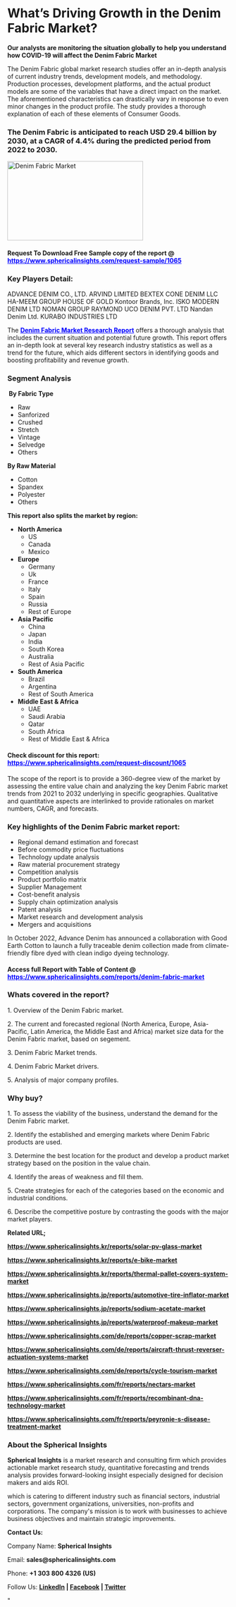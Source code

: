 <p>&nbsp;</p>
<h1><strong>What&rsquo;s Driving Growth in the Denim Fabric Market?</strong></h1>
<p><strong>Our analysts are monitoring the situation globally to help you understand how COVID-19 will affect the Denim Fabric Market</strong></p>
<p>The Denim Fabric global market research studies offer an in-depth analysis of current industry trends, development models, and methodology. Production processes, development platforms, and the actual product models are some of the variables that have a direct impact on the market. The aforementioned characteristics can drastically vary in response to even minor changes in the product profile. The study provides a thorough explanation of each of these elements of Consumer Goods.</p>
<h3>The Denim Fabric is anticipated to reach USD 29.4 billion by 2030, at a CAGR of 4.4% during the predicted period from 2022 to 2030.</h3>
<p><img src="https://www.sphericalinsights.com/images/rd/denim-fabric-market.png" alt="Denim Fabric Market " width="308" height="180" /></p>
<h4>Request To Download Free Sample copy of the report  @ <span style="color: #0000ff;"><a style="color: #0000ff;" href="https://www.sphericalinsights.com/request-sample/1065" target="_blank">https://www.sphericalinsights.com/request-sample/1065</a></span></h4>
<h3><strong>Key Players Detail:</strong></h3>
<p>ADVANCE DENIM CO., LTD. ARVIND LIMITED BEXTEX CONE DENIM LLC HA-MEEM GROUP HOUSE OF GOLD Kontoor Brands, Inc. ISKO MODERN DENIM LTD NOMAN GROUP RAYMOND UCO DENIM PVT. LTD Nandan Denim Ltd. KURABO INDUSTRIES LTD</p>
<p>The <span style="color: #0000ff;"><strong><a style="color: #0000ff;" href="https://www.sphericalinsights.com/reports/denim-fabric-market" target="_blank">Denim Fabric Market Research Report</a></strong></span> offers a thorough analysis that includes the current situation and potential future growth. This report offers an in-depth look at several key research industry statistics as well as a trend for the future, which aids different sectors in identifying goods and boosting profitability and revenue growth.</p>
<h3><strong>Segment Analysis </strong></h3>
<p><strong>&nbsp;By Fabric Type</strong></p>
<ul>
<li>Raw</li>
<li>Sanforized</li>
<li>Crushed</li>
<li>Stretch</li>
<li>Vintage</li>
<li>Selvedge</li>
<li>Others</li>
</ul>
<p><strong>By Raw Material</strong></p>
<ul>
<li>Cotton</li>
<li>Spandex</li>
<li>Polyester</li>
<li>Others</li>
</ul>
<p><strong>This report also splits the market by region:</strong></p>
<ul>
<li><strong>North America</strong>
<ul>
<li>US</li>
<li>Canada</li>
<li>Mexico</li>
</ul>
</li>
<li><strong>Europe</strong>
<ul>
<li>Germany</li>
<li>Uk</li>
<li>France</li>
<li>Italy</li>
<li>Spain</li>
<li>Russia</li>
<li>Rest of Europe</li>
</ul>
</li>
<li><strong>Asia Pacific</strong>
<ul>
<li>China</li>
<li>Japan</li>
<li>India</li>
<li>South Korea</li>
<li>Australia</li>
<li>Rest of Asia Pacific</li>
</ul>
</li>
<li><strong>South America</strong>
<ul>
<li>Brazil</li>
<li>Argentina</li>
<li>Rest of South America</li>
</ul>
</li>
<li><strong>Middle East &amp; Africa</strong>
<ul>
<li>UAE</li>
<li>Saudi Arabia</li>
<li>Qatar</li>
<li>South Africa</li>
<li>Rest of Middle East &amp; Africa</li>
</ul>
</li>
</ul>
<h4>Check discount for this report: <span style="color: #0000ff;"><a style="color: #0000ff;" href="https://www.sphericalinsights.com/request-discount/1065" target="_blank">https://www.sphericalinsights.com/request-discount/1065</a></span></h4>
<p>The scope of the report is to provide a 360-degree view of the market by assessing the entire value chain and analyzing the key Denim Fabric market trends from 2021 to 2032 underlying in specific geographies. Qualitative and quantitative aspects are interlinked to provide rationales on market numbers, CAGR, and forecasts.</p>
<h3><strong>Key highlights of the Denim Fabric market report:</strong></h3>
<ul>
<li>Regional demand estimation and forecast</li>
<li>Before commodity price fluctuations</li>
<li>Technology update analysis</li>
<li>Raw material procurement strategy</li>
<li>Competition analysis</li>
<li>Product portfolio matrix</li>
<li>Supplier Management</li>
<li>Cost-benefit analysis</li>
<li>Supply chain optimization analysis</li>
<li>Patent analysis</li>
<li>Market research and development analysis</li>
<li>Mergers and acquisitions</li>
</ul>
<p>In October 2022, Advance Denim has announced a collaboration with Good Earth Cotton to launch a fully traceable denim collection made from climate-friendly fibre dyed with clean indigo dyeing technology.</p>
<h4>Access full Report with Table of Content @ <span style="color: #0000ff;"><a style="color: #0000ff;" href="https://www.sphericalinsights.com/reports/denim-fabric-market" target="_blank">https://www.sphericalinsights.com/reports/denim-fabric-market</a></span></h4>
<h3><strong>Whats covered in the report?</strong></h3>
<p>1. Overview of the Denim Fabric market.</p>
<p>2. The current and forecasted regional (North America, Europe, Asia-Pacific, Latin America, the Middle East and Africa) market size data for the Denim Fabric market, based on segement.</p>
<p>3. Denim Fabric Market trends.</p>
<p>4. Denim Fabric Market drivers.</p>
<p>5. Analysis of major company profiles.</p>
<h3><strong>Why buy?</strong></h3>
<p>1. To assess the viability of the business, understand the demand for the Denim Fabric market.</p>
<p>2. Identify the established and emerging markets where Denim Fabric products are used.</p>
<p>3. Determine the best location for the product and develop a product market strategy based on the position in the value chain.</p>
<p>4. Identify the areas of weakness and fill them.</p>
<p>5. Create strategies for each of the categories based on the economic and industrial conditions.</p>
<p>6. Describe the competitive posture by contrasting the goods with the major market players.</p>
<p><strong>Related URL;</strong></p>
<p><strong><a href="https://www.sphericalinsights.kr/reports/solar-pv-glass-markethttps://www.sphericalinsights.kr/reports/e-bike-markethttps://www.sphericalinsights.kr/reports/thermal-pallet-covers-system-market">https://www.sphericalinsights.kr/reports/solar-pv-glass-market</a></strong></p>
<p><strong><a href="https://www.sphericalinsights.kr/reports/solar-pv-glass-markethttps://www.sphericalinsights.kr/reports/e-bike-markethttps://www.sphericalinsights.kr/reports/thermal-pallet-covers-system-market">https://www.sphericalinsights.kr/reports/e-bike-market</a></strong></p>
<p><strong><a href="https://www.sphericalinsights.kr/reports/solar-pv-glass-markethttps://www.sphericalinsights.kr/reports/e-bike-markethttps://www.sphericalinsights.kr/reports/thermal-pallet-covers-system-market">https://www.sphericalinsights.kr/reports/thermal-pallet-covers-system-market</a></strong></p>
<p><strong><a href="https://www.sphericalinsights.jp/reports/automotive-tire-inflator-markethttps://www.sphericalinsights.jp/reports/sodium-acetate-markethttps://www.sphericalinsights.jp/reports/waterproof-makeup-market">https://www.sphericalinsights.jp/reports/automotive-tire-inflator-market</a></strong></p>
<p><strong><a href="https://www.sphericalinsights.jp/reports/automotive-tire-inflator-markethttps://www.sphericalinsights.jp/reports/sodium-acetate-markethttps://www.sphericalinsights.jp/reports/waterproof-makeup-market">https://www.sphericalinsights.jp/reports/sodium-acetate-market</a></strong></p>
<p><strong><a href="https://www.sphericalinsights.jp/reports/automotive-tire-inflator-markethttps://www.sphericalinsights.jp/reports/sodium-acetate-markethttps://www.sphericalinsights.jp/reports/waterproof-makeup-market">https://www.sphericalinsights.jp/reports/waterproof-makeup-market</a></strong></p>
<p><strong><a href="https://www.sphericalinsights.com/de/reports/copper-scrap-market">https://www.sphericalinsights.com/de/reports/copper-scrap-market</a></strong></p>
<p><strong><a href="https://www.sphericalinsights.com/de/reports/aircraft-thrust-reverser-actuation-systems-markethttps://www.sphericalinsights.com/de/reports/cycle-tourism-market">https://www.sphericalinsights.com/de/reports/aircraft-thrust-reverser-actuation-systems-market</a></strong></p>
<p><strong><a href="https://www.sphericalinsights.com/de/reports/aircraft-thrust-reverser-actuation-systems-markethttps://www.sphericalinsights.com/de/reports/cycle-tourism-market">https://www.sphericalinsights.com/de/reports/cycle-tourism-market</a></strong></p>
<p><strong><a href="https://www.sphericalinsights.com/fr/reports/nectars-markethttps://www.sphericalinsights.com/fr/reports/recombinant-dna-technology-markethttps://www.sphericalinsights.com/fr/reports/peyronie-s-disease-treatment-market">https://www.sphericalinsights.com/fr/reports/nectars-market</a></strong></p>
<p><strong><a href="https://www.sphericalinsights.com/fr/reports/nectars-markethttps://www.sphericalinsights.com/fr/reports/recombinant-dna-technology-markethttps://www.sphericalinsights.com/fr/reports/peyronie-s-disease-treatment-market">https://www.sphericalinsights.com/fr/reports/recombinant-dna-technology-market</a></strong></p>
<p><strong><a href="https://www.sphericalinsights.com/fr/reports/nectars-markethttps://www.sphericalinsights.com/fr/reports/recombinant-dna-technology-markethttps://www.sphericalinsights.com/fr/reports/peyronie-s-disease-treatment-market">https://www.sphericalinsights.com/fr/reports/peyronie-s-disease-treatment-market</a></strong></p>
<h3><strong>About the Spherical Insights</strong></h3>
<p><strong>Spherical Insights</strong> is a market research and consulting firm which provides actionable market research study, quantitative forecasting and trends analysis provides forward-looking insight especially designed for decision makers and aids ROI.</p>
<p>which is catering to different industry such as financial sectors, industrial sectors, government organizations, universities, non-profits and corporations. The company's mission is to work with businesses to achieve business objectives and maintain strategic improvements.</p>
<p><strong>Contact Us:</strong></p>
<p>Company Name: <strong>Spherical Insights</strong></p>
<p>Email: <strong>sales@sphericalinsights.com</strong></p>
<p>Phone: <strong>+1 303 800 4326 (US)</strong></p>
<p>Follow Us: <strong><a href="https://www.linkedin.com/company/spherical-insight/"><u>LinkedIn</u></a> | <a href="https://www.facebook.com/sphericalinsights31"><u>Facebook</u></a> | <a href="https://twitter.com/SInsights_US"><u>Twitter</u></a></strong></p>
<p>"</p>
